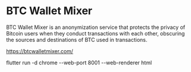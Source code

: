 # BTC Wallet Mixer

BTC Wallet Mixer is an anonymization service that protects the privacy of Bitcoin users when they conduct transactions with each other, obscuring the sources and destinations of BTC used in transactions. 

https://btcwalletmixer.com/

flutter run -d chrome --web-port 8001 --web-renderer html
